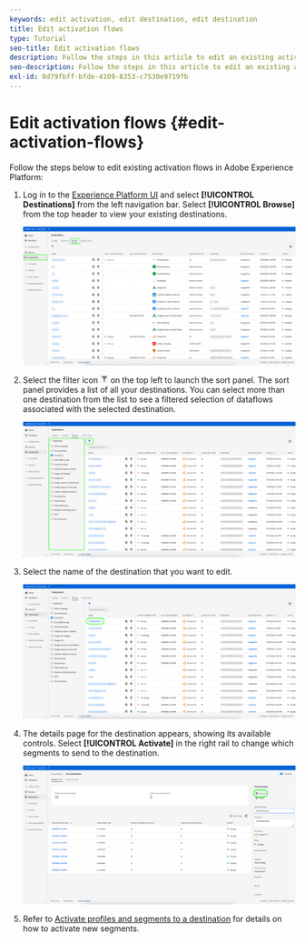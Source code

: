 ```yaml
---
keywords: edit activation, edit destination, edit destination
title: Edit activation flows
type: Tutorial
seo-title: Edit activation flows
description: Follow the steps in this article to edit an existing activation flow in Adobe Experience Platform.
seo-description: Follow the steps in this article to edit an existing activation flow in Adobe Experience Platform.
exl-id: 0d79fbff-bfde-4109-8353-c7530e9719fb
---
```

# Edit activation flows {#edit-activation-flows}

Follow the steps below to edit existing activation flows in Adobe Experience Platform: 

1. Log in to the [Experience Platform UI](https://platform.adobe.com/) and select **[!UICONTROL Destinations]** from the left navigation bar. Select **[!UICONTROL Browse]** from the top header to view your existing destinations.

    ![Browse destinations](../assets/ui/edit-activation/browse-destinations.png)

2. Select the filter icon ![Filter-icon](../assets/ui/edit-activation/filter.png) on the top left to launch the sort panel. The sort panel provides a list of all your destinations. You can select more than one destination from the list to see a filtered selection of dataflows associated with the selected destination.

    ![Filter destinations](../assets/ui/edit-activation/filter-destinations.png)

3. Select the name of the destination that you want to edit.

    ![Select destination](../assets/ui/edit-activation/destination-select.png)

4. The details page for the destination appears, showing its available controls. Select **[!UICONTROL Activate]** in the right rail to change which segments to send to the destination.

    ![Destination details](../assets/ui/edit-activation/destination-details.png)

5. Refer to [Activate profiles and segments to a destination](activate-destinations.md) for details on how to activate new segments.
